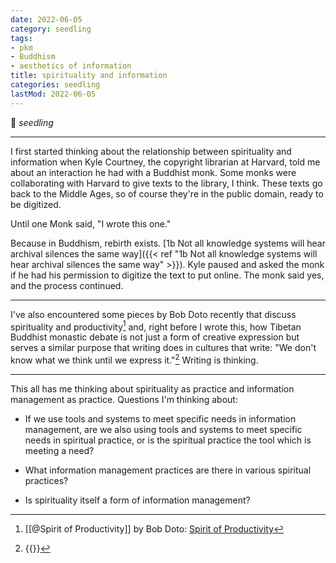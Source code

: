```yaml
---
date: 2022-06-05
category: seedling
tags:
- pkm
- Buddhism
- aesthetics of information
title: spirituality and information
categories: seedling
lastMod: 2022-06-05
---
```

🌱 _seedling_

-----

I first started thinking about the relationship between spirituality and information when Kyle Courtney, the copyright librarian at Harvard, told me about an interaction he had with a Buddhist monk. Some monks were collaborating with Harvard to give texts to the library, I think. These texts go back to the Middle Ages, so of course they're in the public domain, ready to be digitized.

Until one Monk said, "I wrote this one."

Because in Buddhism, rebirth exists. [1b Not all knowledge systems will hear archival silences the same way]({{< ref "1b Not all knowledge systems will hear archival silences the same way" >}}). Kyle paused and asked the monk if he had his permission to digitize the text to put online. The monk said yes, and the process continued.

----

I've also encountered some pieces by Bob Doto recently that discuss spirituality and productivity[^1] and, right before I wrote this, how Tibetan Buddhist monastic debate is not just a form of creative expression but serves a similar purpose that writing does in cultures that write: "We don't know what we think until we express it."[^2] Writing is thinking.

[^1]: [[@Spirit of Productivity]] by Bob Doto: [Spirit of Productivity](https://bobdoto.computer/Spirit-of-Productivity)

[^2]: {{<tweet user="bianca_oli_per" id="1533500844431314945" >}}

-----

This all has me thinking about spirituality as practice and information management as practice. Questions I'm thinking about:

- If we use tools and systems to meet specific needs in information management, are we also using tools and systems to meet specific needs in spiritual practice, or is the spiritual practice the tool which is meeting a need?

- What information management practices are there in various spiritual practices?

- Is spirituality itself a form of information management?
